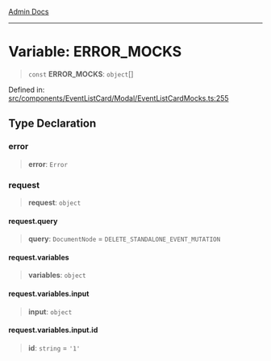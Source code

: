 [Admin Docs](/)

---

# Variable: ERROR_MOCKS

> `const` **ERROR_MOCKS**: `object`[]

Defined in: [src/components/EventListCard/Modal/EventListCardMocks.ts:255](https://github.com/PalisadoesFoundation/talawa-admin/blob/main/src/components/EventListCard/Modal/EventListCardMocks.ts#L255)

## Type Declaration

### error

> **error**: `Error`

### request

> **request**: `object`

#### request.query

> **query**: `DocumentNode` = `DELETE_STANDALONE_EVENT_MUTATION`

#### request.variables

> **variables**: `object`

#### request.variables.input

> **input**: `object`

#### request.variables.input.id

> **id**: `string` = `'1'`
